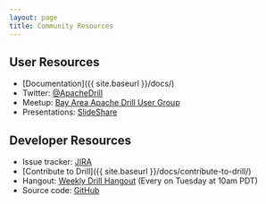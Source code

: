 ```yaml
---
layout: page
title: Community Resources
---
```

## User Resources

* [Documentation]({{ site.baseurl }}/docs/)
* Twitter: [@ApacheDrill](https://twitter.com/ApacheDrill)
* Meetup: [Bay Area Apache Drill User Group](http://www.meetup.com/Bay-Area-Apache-Drill-User-Group/)
* Presentations: [SlideShare](http://www.slideshare.net/ApacheDrill/)

## Developer Resources

* Issue tracker: [JIRA](https://issues.apache.org/jira/browse/DRILL/)
* [Contribute to Drill]({{ site.baseurl }}/docs/contribute-to-drill/)
* Hangout: [Weekly Drill Hangout](https://plus.google.com/hangouts/_/event/ci4rdiju8bv04a64efj5fedd0lc) (Every on Tuesday at 10am PDT)
* Source code: [GitHub](https://github.com/apache/drill)
